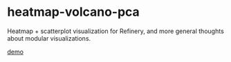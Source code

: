 # heatmap-volcano-pca

Heatmap + scatterplot visualization for Refinery,
and more general thoughts about modular visualizations.

[demo](https://mccalluc.github.io/heatmap-volcano-pca/)
